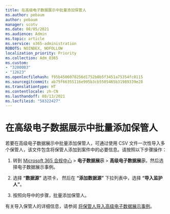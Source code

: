 ```yaml
---
title: 在高级电子数据展示中批量添加保管人
ms.author: pebaum
author: pebaum
manager: scotv
ms.date: 08/05/2021
ms.audience: Admin
ms.topic: article
ms.service: o365-administration
ROBOTS: NOINDEX, NOFOLLOW
localization_priority: Priority
ms.collection: Adm_O365
ms.custom:
- "3200003"
- "12623"
ms.openlocfilehash: f95b4506078256d1752b0b5f3451a75354fc0115
ms.sourcegitcommit: ab75f66355116e995b3cb5505465b31989339e28
ms.translationtype: HT
ms.contentlocale: zh-CN
ms.lasthandoff: 08/13/2021
ms.locfileid: "58322427"
---
```

# <a name="bulk-add-custodians-in-advanced-ediscovery"></a>在高级电子数据展示中批量添加保管人

 若要在高级电子数据展示中批量添加保管人，可通过使用 CSV 文件一次性导入多个保管人，该文件包含将保管人添加到案件中的必要信息。请按照以下步骤操作：

1. 转到 [Microsoft 365 合规中心](https://compliance.microsoft.com/) > **电子数据展示** > **高级电子数据展示**，然后选择电子数据展示事例。

1. 选择 **“数据源”** 选项卡， 然后在 **“添加数据源”** 下拉列表中，选择 **“导入监护人”**。

1. 按照向导中的步骤，批量添加保管人。

有关导入保管人的详细信息，请参阅 [将保管人导入高级电子数据展示事例](https://docs.microsoft.com/microsoft-365/compliance/bulk-add-custodians)。

